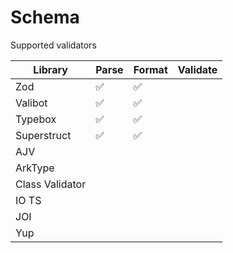 # Schema

Supported validators

| Library         | Parse | Format | Validate |
| --------------- | ----- | ------ | -------- |
| Zod             | ✅    | ✅     |          |
| Valibot         | ✅    | ✅     |          |
| Typebox         | ✅    | ✅     |          |
| Superstruct     | ✅    | ✅     |          |
| AJV             |       |        |          |
| ArkType         |       |        |          |
| Class Validator |       |        |          |
| IO TS           |       |        |          |
| JOI             |       |        |          |
| Yup             |       |        |          |
